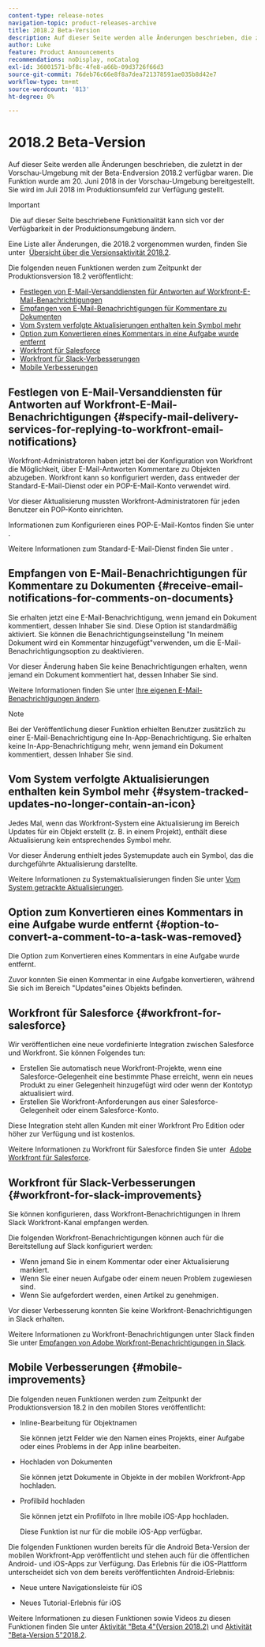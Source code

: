 ```yaml
---
content-type: release-notes
navigation-topic: product-releases-archive
title: 2018.2 Beta-Version
description: Auf dieser Seite werden alle Änderungen beschrieben, die zuletzt in der Vorschau-Umgebung mit der Beta-Endversion 2018.2 verfügbar waren. Die Funktion wurde am 20. Juni 2018 in der Vorschau-Umgebung bereitgestellt. Sie wird im Juli 2018 im Produktionsumfeld zur Verfügung gestellt.
author: Luke
feature: Product Announcements
recommendations: noDisplay, noCatalog
exl-id: 36001571-bf8c-4fe8-a66b-09d3726f66d3
source-git-commit: 76deb76c66e8f8a7dea721378591ae035b8d42e7
workflow-type: tm+mt
source-wordcount: '813'
ht-degree: 0%

---
```


# 2018.2 Beta-Version

Auf dieser Seite werden alle Änderungen beschrieben, die zuletzt in der Vorschau-Umgebung mit der Beta-Endversion 2018.2 verfügbar waren. Die Funktion wurde am 20. Juni 2018 in der Vorschau-Umgebung bereitgestellt. Sie wird im Juli 2018 im Produktionsumfeld zur Verfügung gestellt.

>[!IMPORTANT]
>
> Die auf dieser Seite beschriebene Funktionalität kann sich vor der Verfügbarkeit in der Produktionsumgebung ändern.

Eine Liste aller Änderungen, die 2018.2 vorgenommen wurden, finden Sie unter  [Übersicht über die Versionsaktivität 2018.2](../../../../product-announcements/product-releases/quarterly-release-archive/2018.2-release-activity/2018.2-release-activity-overview.md).

Die folgenden neuen Funktionen werden zum Zeitpunkt der Produktionsversion 18.2 veröffentlicht:

* [Festlegen von E-Mail-Versanddiensten für Antworten auf Workfront-E-Mail-Benachrichtigungen](#specify-mail-delivery-services-for-replying-to-workfront-email-notifications)
* [Empfangen von E-Mail-Benachrichtigungen für Kommentare zu Dokumenten](#receive-email-notifications-for-comments-on-documents)
* [Vom System verfolgte Aktualisierungen enthalten kein Symbol mehr](#system-tracked-updates-no-longer-contain-an-icon)
* [Option zum Konvertieren eines Kommentars in eine Aufgabe wurde entfernt](#option-to-convert-a-comment-to-a-task-was-removed)
* [Workfront für Salesforce](#workfront-for-salesforce)
* [Workfront für Slack-Verbesserungen](#workfront-for-slack-improvements)
* [Mobile Verbesserungen](#mobile-improvements)

## Festlegen von E-Mail-Versanddiensten für Antworten auf Workfront-E-Mail-Benachrichtigungen {#specify-mail-delivery-services-for-replying-to-workfront-email-notifications}

Workfront-Administratoren haben jetzt bei der Konfiguration von Workfront die Möglichkeit, über E-Mail-Antworten Kommentare zu Objekten abzugeben. Workfront kann so konfiguriert werden, dass entweder der Standard-E-Mail-Dienst oder ein POP-E-Mail-Konto verwendet wird.

Vor dieser Aktualisierung mussten Workfront-Administratoren für jeden Benutzer ein POP-Konto einrichten. 

Informationen zum Konfigurieren eines POP-E-Mail-Kontos finden Sie unter .

Weitere Informationen zum Standard-E-Mail-Dienst finden Sie unter .

## Empfangen von E-Mail-Benachrichtigungen für Kommentare zu Dokumenten {#receive-email-notifications-for-comments-on-documents}

Sie erhalten jetzt eine E-Mail-Benachrichtigung, wenn jemand ein Dokument kommentiert, dessen Inhaber Sie sind. Diese Option ist standardmäßig aktiviert. Sie können die Benachrichtigungseinstellung &quot;In meinem Dokument wird ein Kommentar hinzugefügt&quot;verwenden, um die E-Mail-Benachrichtigungsoption zu deaktivieren.

Vor dieser Änderung haben Sie keine Benachrichtigungen erhalten, wenn jemand ein Dokument kommentiert hat, dessen Inhaber Sie sind. 

Weitere Informationen finden Sie unter [Ihre eigenen E-Mail-Benachrichtigungen ändern](../../../../workfront-basics/using-notifications/activate-or-deactivate-your-own-event-notifications.md).

>[!NOTE]
>
Bei der Veröffentlichung dieser Funktion erhielten Benutzer zusätzlich zu einer E-Mail-Benachrichtigung eine In-App-Benachrichtigung. Sie erhalten keine In-App-Benachrichtigung mehr, wenn jemand ein Dokument kommentiert, dessen Inhaber Sie sind. 

## Vom System verfolgte Aktualisierungen enthalten kein Symbol mehr {#system-tracked-updates-no-longer-contain-an-icon}

Jedes Mal, wenn das Workfront-System eine Aktualisierung im Bereich Updates für ein Objekt erstellt (z. B. in einem Projekt), enthält diese Aktualisierung kein entsprechendes Symbol mehr.

Vor dieser Änderung enthielt jedes Systemupdate auch ein Symbol, das die durchgeführte Aktualisierung darstellte.

Weitere Informationen zu Systemaktualisierungen finden Sie unter [Vom System getrackte Aktualisierungen](../../../../administration-and-setup/set-up-workfront/system-tracked-update-feeds/system-tracked-update-feeds.md).

## Option zum Konvertieren eines Kommentars in eine Aufgabe wurde entfernt {#option-to-convert-a-comment-to-a-task-was-removed}

Die Option zum Konvertieren eines Kommentars in eine Aufgabe wurde entfernt.

Zuvor konnten Sie einen Kommentar in eine Aufgabe konvertieren, während Sie sich im Bereich &quot;Updates&quot;eines Objekts befinden.

## Workfront für Salesforce {#workfront-for-salesforce}

Wir veröffentlichen eine neue vordefinierte Integration zwischen Salesforce und Workfront. Sie können Folgendes tun:

* Erstellen Sie automatisch neue Workfront-Projekte, wenn eine Salesforce-Gelegenheit eine bestimmte Phase erreicht, wenn ein neues Produkt zu einer Gelegenheit hinzugefügt wird oder wenn der Kontotyp aktualisiert wird.
* Erstellen Sie Workfront-Anforderungen aus einer Salesforce-Gelegenheit oder einem Salesforce-Konto.

Diese Integration steht allen Kunden mit einer Workfront Pro Edition oder höher zur Verfügung und ist kostenlos.

Weitere Informationen zu Workfront für Salesforce finden Sie unter  [Adobe Workfront für Salesforce](../../../../workfront-integrations-and-apps/using-workfront-with-salesforce/workfront-for-salesforce.md).

## Workfront für Slack-Verbesserungen {#workfront-for-slack-improvements}

Sie können konfigurieren, dass Workfront-Benachrichtigungen in Ihrem Slack Workfront-Kanal empfangen werden.

Die folgenden Workfront-Benachrichtigungen können auch für die Bereitstellung auf Slack konfiguriert werden:

* Wenn jemand Sie in einem Kommentar oder einer Aktualisierung markiert.
* Wenn Sie einer neuen Aufgabe oder einem neuen Problem zugewiesen sind.
* Wenn Sie aufgefordert werden, einen Artikel zu genehmigen.

Vor dieser Verbesserung konnten Sie keine Workfront-Benachrichtigungen in Slack erhalten.

Weitere Informationen zu Workfront-Benachrichtigungen unter Slack finden Sie unter [Empfangen von Adobe Workfront-Benachrichtigungen in Slack](../../../../workfront-integrations-and-apps/using-workfront-with-slack/receive-workfront-notifications-in-slack.md).

## Mobile Verbesserungen {#mobile-improvements}

Die folgenden neuen Funktionen werden zum Zeitpunkt der Produktionsversion 18.2 in den mobilen Stores veröffentlicht:

* Inline-Bearbeitung für Objektnamen 

  Sie können jetzt Felder wie den Namen eines Projekts, einer Aufgabe oder eines Problems in der App inline bearbeiten.

* Hochladen von Dokumenten 

  Sie können jetzt Dokumente in Objekte in der mobilen Workfront-App hochladen.

* Profilbild hochladen 

  Sie können jetzt ein Profilfoto in Ihre mobile iOS-App hochladen.

  Diese Funktion ist nur für die mobile iOS-App verfügbar.

Die folgenden Funktionen wurden bereits für die Android Beta-Version der mobilen Workfront-App veröffentlicht und stehen auch für die öffentlichen Android- und iOS-Apps zur Verfügung. Das Erlebnis für die iOS-Plattform unterscheidet sich von dem bereits veröffentlichten Android-Erlebnis:

* Neue untere Navigationsleiste für iOS 

* Neues Tutorial-Erlebnis für iOS 

Weitere Informationen zu diesen Funktionen sowie Videos zu diesen Funktionen finden Sie unter [Aktivität &quot;Beta 4&quot;(Version 2018.2)](../../../../product-announcements/product-releases/quarterly-release-archive/2018.2-release-activity/2018.2-beta-4-release-activity.md) und [Aktivität &quot;Beta-Version 5&quot;2018.2](../../../../product-announcements/product-releases/quarterly-release-archive/2018.2-release-activity/2018.2-beta-5-release-activity.md).
